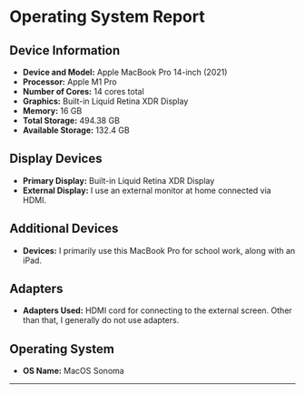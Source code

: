 # Operating System Report

## Device Information

- **Device and Model:** Apple MacBook Pro 14-inch (2021)
- **Processor:** Apple M1 Pro
- **Number of Cores:** 14 cores total
- **Graphics:** Built-in Liquid Retina XDR Display
- **Memory:** 16 GB
- **Total Storage:** 494.38 GB
- **Available Storage:** 132.4 GB

## Display Devices

- **Primary Display:** Built-in Liquid Retina XDR Display
- **External Display:** I use an external monitor at home connected via HDMI.

## Additional Devices

- **Devices:** I primarily use this MacBook Pro for school work, along with an iPad.

## Adapters

- **Adapters Used:** HDMI cord for connecting to the external screen. Other than that, I generally do not use adapters.

## Operating System

- **OS Name:** MacOS Sonoma

---
